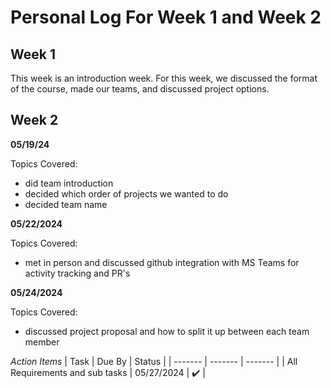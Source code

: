 # Personal Log For Week 1 and Week 2

## Week 1

This week is an introduction week. For this week, we discussed the format of the course, made our teams, and discussed project options.

## Week 2

**05/19/24**

Topics Covered:

* did team introduction
* decided which order of projects we wanted to do
* decided team name

**05/22/2024**

Topics Covered:

* met in person and discussed github integration with MS Teams for activity tracking and PR's

**05/24/2024**

Topics Covered:

* discussed project proposal and how to split it up between each team member

*Action Items*
| Task | Due By | Status |
| ------- | ------- | ------- |
| All Requirements and sub tasks | 05/27/2024 | :heavy_check_mark: |
